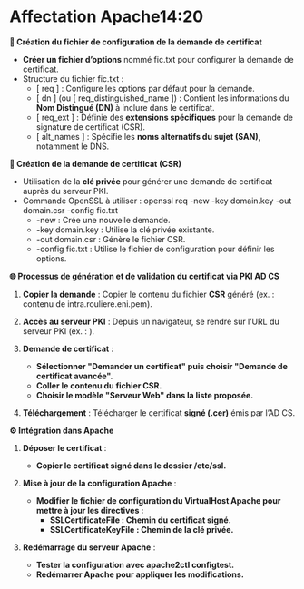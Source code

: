 # Affectation Apache14:20

**📝 Création du fichier de configuration de la demande de certificat**

- **Créer un fichier d’options** nommé fic.txt pour configurer la demande de certificat.
- Structure du fichier fic.txt :
  - [ req ] : Configure les options par défaut pour la demande.
  - [ dn ] (ou [ req_distinguished_name ]) : Contient les informations du **Nom Distingué (DN)** à inclure dans le certificat.
  - [ req_ext ] : Définie des **extensions spécifiques** pour la demande de signature de certificat (CSR).
  - [ alt_names ] : Spécifie les **noms alternatifs du sujet (SAN)**, notamment le DNS.



**🔑 Création de la demande de certificat (CSR)**

- Utilisation de la **clé privée** pour générer une demande de certificat auprès du serveur PKI.
- Commande OpenSSL à utiliser : openssl req -new -key domain.key -out domain.csr -config fic.txt
  - -new : Crée une nouvelle demande.
  - -key domain.key : Utilise la clé privée existante.
  - -out domain.csr : Génère le fichier CSR.
  - -config fic.txt : Utilise le fichier de configuration pour définir les options.

**🌐 Processus de génération et de validation du certificat via PKI AD CS**

1.  **Copier la demande** : Copier le contenu du fichier **CSR** généré (ex. : contenu de intra.rouliere.eni.pem).
2.  **Accès au serveur PKI** : Depuis un navigateur, se rendre sur l’URL du serveur PKI (ex. : ).
3.  **Demande de certificat** :

    - **Sélectionner "Demander un certificat" puis choisir "Demande de certificat avancée".**
    - **Coller le contenu du fichier CSR.**
    - **Choisir le modèle "Serveur Web" dans la liste proposée.**

4.  **Téléchargement** : Télécharger le certificat **signé (.cer)** émis par l’AD CS.



**⚙️ Intégration dans Apache**

1.  **Déposer le certificat** :

    - **Copier le certificat signé dans le dossier /etc/ssl.**

2.  **Mise à jour de la configuration Apache** :

    - **Modifier le fichier de configuration du VirtualHost Apache pour mettre à jour les directives :**
      - **SSLCertificateFile : Chemin du certificat signé.**
      - **SSLCertificateKeyFile : Chemin de la clé privée.**

3.  **Redémarrage du serveur Apache** :

    - **Tester la configuration avec apache2ctl configtest.**
    - **Redémarrer Apache pour appliquer les modifications.**


